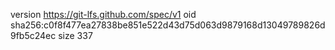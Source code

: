 version https://git-lfs.github.com/spec/v1
oid sha256:c0f8f477ea27838be851e522d43d75d063d9879168d13049789826d9fb5c24ec
size 337
